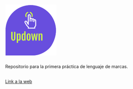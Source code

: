 #  <img src="/Img/logosinfondo.png" alt="logo" title="Updown"/>
<p>Repositorio para la primera práctica de lenguaje de marcas.</p>
<br/>
<a href="http://updown.webcindario.com/">Link a la web</a>
